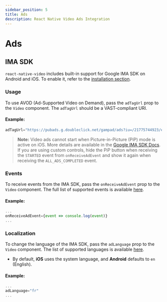 ```yaml
---
sidebar_position: 5
title: Ads
description: React Native Video Ads Integration
---
```

# Ads

## IMA SDK

`react-native-video` includes built-in support for Google IMA SDK on Android and iOS. To enable it, refer to the [installation section](../installation.md).

### Usage

To use AVOD (Ad-Supported Video on Demand), pass the `adTagUrl` prop to the `Video` component. The `adTagUrl` should be a VAST-compliant URI.

#### Example:

```jsx
adTagUrl="https://pubads.g.doubleclick.net/gampad/ads?iu=/21775744923/external/vmap_ad_samples&sz=640x480&cust_params=sample_ar%3Dpremidpostoptimizedpodbumper&ciu_szs=300x250&gdfp_req=1&ad_rule=1&output=vmap&unviewed_position_start=1&env=vp&impl=s&cmsid=496&vid=short_onecue&correlator="
```

> **Note:** Video ads cannot start when Picture-in-Picture (PiP) mode is active on iOS. More details are available in the [Google IMA SDK Docs](https://developers.google.com/interactive-media-ads/docs/sdks/ios/client-side/picture_in_picture?hl=en#starting_ads). If you are using custom controls, hide the PiP button when receiving the `STARTED` event from `onReceiveAdEvent` and show it again when receiving the `ALL_ADS_COMPLETED` event.

### Events

To receive events from the IMA SDK, pass the `onReceiveAdEvent` prop to the `Video` component. The full list of supported events is available [here](https://github.com/TheWidlarzGroup/react-native-video/blob/master/src/types/Ads.ts).

#### Example:

```jsx
...
onReceiveAdEvent={event => console.log(event)}
...
```

### Localization

To change the language of the IMA SDK, pass the `adLanguage` prop to the `Video` component. The list of supported languages is available [here](https://developers.google.com/interactive-media-ads/docs/sdks/android/client-side/localization#locale-codes).

- By default, **iOS** uses the system language, and **Android** defaults to `en` (English).

#### Example:

```jsx
...
adLanguage="fr"
...
```
